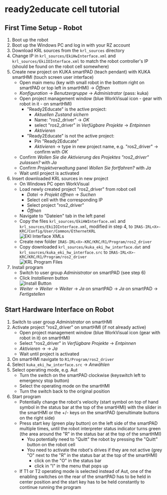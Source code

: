 # ready2educate cell tutorial

## First Time Setup - Robot

1. Boot up the robot
2. Boot up the Windows PC and log in with your RZ account
3. Download KRL sources from the `krl_sources` directory
4. Change IP in `krl_sources/EkiHwInterface.xml` and `krl_sources/EkiIOInterface.xml` to match the robot
   controller's IP (should be found on the robot cell somewhere)
5. Create new project on KUKA smartPAD (teach pendant) with KUKA smartHMI (touch screen user interface)
    - Open main menu (key with small robot in the bottom right on smartPAD or top left in
      smartHMI) &rarr; _Öffnen_
    - _Konfiguration_ &rarr; _Benutzergruppe_ &rarr; _Administrator_ (pass: kuka)
    - Open project management window (blue WorkVisual icon - gear with robot in it - on smartHMI)
        - "Ready2Educate" is the active project:
            - _Aktuellen Zustand sichern_
            - Name: "ros2_driver" &rarr; _OK_
            - select "ros2_driver" in _Verfügbare Projekte_ &rarr; _Entpinnen_
            - _Aktivieren_
        - "Ready2Educate" is not the active project:
            - Pin "Ready2Educate"
            - _Aktivieren_ &rarr; type in new project name, e.g. "ros2_driver" &rarr; confirm with _OK_
    - Confirm _Wollen Sie die Aktivierung des Projektes "ros2_driver" zulassen?_ with _Ja_
    - Confirm _Projektverwaltung_ panel _Wollen Sie fortfahren?_ with _Ja_
    - Wait until project is activated
6. Insert downloaded KRL sources in new project
    - On Windows PC open WorkVisual
    - Load newly created project "ros2_driver" from robot cell
        - _Datei_ &rarr; _Projekt öffnen_ &rarr; _Suchen_
        - Select cell with the corresponding IP
        - Select project "ros2_driver"
        - _Öffnen_
    - Navigate to "Dateien" tab in the left panel
    - Copy the files `krl_sources/EkiHWInterface.xml` and `krl_sources/EkiIOInterface.xml`, modified in step 4,
      to `IRAS-IRL<X>-KRC/Config/User/Common/EthernetKRL`  
      ![EKI Interface XMLs](readme_imgs/xmls.png)
    - Create new folder `IRAS-IRL<X>-KRC/KRC/R1/Program/ros2_driver`
    - Copy downloaded `krl_sources/kuka_eki_hw_interface.dat` and `krl_sources/kuka_eki_hw_interface.src`
      to `IRAS-IRL<X>-KRC/KRC/R1/Program/ros2_driver`  
      ![KRL Program Files](readme_imgs/krl_files.png)
7. Install program
    - Switch to user group _Administrator_ on smartPAD (see step 6)
    - Click _Installieren_ button  
      ![Install Button](readme_imgs/install_button.png)
    - _Weiter_ &rarr; _Weiter_ &rarr; _Weiter_ &rarr; _Ja_ on smartPAD &rarr;
      _Ja_ on smartPAD &rarr; _Fertigstellen_

## Start Hardware Interface on Robot

1. Switch to user group _Administrator_ on smartHMI
2. Activate project "ros2_driver" on smartHMI (if not already active)
    - Open project management window (blue WorkVisual icon (gear with robot in it) on smartHMI)
    - Select "ros2_driver" in _Verfügbare Projekte_ &rarr; _Entpinnen_
    - _Aktivieren_ &rarr; -> _Ja_
    - Wait until project is activated
3. On smartHMI navigate to  `R1/Program/ros2_driver`
4. Select `kuka_eki_hw_interface.src` &rarr; _Anwählen_
5. Select operating mode, e.g. Aut
    - Turn the switch on the smartPAD clockwise (keyswitch left to emergency stop button)
    - Select the operating mode on the smartHMI
    - Turn the switch back to the original position
6. Start program
    - Potentially change the robot's velocity (start symbol on top of hand symbol in the status bar at
      the
      top of the smartHMI) with the slider in the smartHMI or the +/- keys on the smartPAD
      (penultimate buttons on the right side)
    - Press start key (green play button) on the left side of the smartPAD multiple times, until the robot interpreter
      status indicator turns green
      (the area around the "R" in the status bar at the top of the smartHMI)
        - You potentially need to "Quitt" the robot by pressing the "Quitt" button on the robot cell
        - You need to activate the robot's drives if they are not active (grey "O" next to the "R" in the status bar at
          the top of the smartHMI)
            - click on the "O" in the status bar
            - click in "I" in the menu that pops up
    - If T1 or T2 operating mode is selected instead of Aut, one of the enabling switches on the rear of the smartPAD
      has
      to be held in center position and the start key has to be held constantly to continue running
      the program
